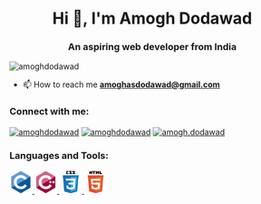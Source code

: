 <h1 align="center">Hi 👋, I'm Amogh Dodawad</h1>
<h3 align="center">An aspiring web developer from India</h3>

<p align="left"> <img src="https://komarev.com/ghpvc/?username=amoghdodawad&label=Profile%20views&color=0e75b6&style=flat" alt="amoghdodawad" /> </p>

- 📫 How to reach me **amoghasdodawad@gmail.com**

<h3 align="left">Connect with me:</h3>
<p align="left">
<a href="https://twitter.com/amoghdodawad" target="blank"><img align="center" src="https://raw.githubusercontent.com/rahuldkjain/github-profile-readme-generator/master/src/images/icons/Social/twitter.svg" alt="amoghdodawad" height="30" width="40" /></a>
<a href="https://linkedin.com/in/amoghdodawad" target="blank"><img align="center" src="https://raw.githubusercontent.com/rahuldkjain/github-profile-readme-generator/master/src/images/icons/Social/linked-in-alt.svg" alt="amoghdodawad" height="30" width="40" /></a>
<a href="https://instagram.com/amogh.dodawad" target="blank"><img align="center" src="https://raw.githubusercontent.com/rahuldkjain/github-profile-readme-generator/master/src/images/icons/Social/instagram.svg" alt="amogh.dodawad" height="30" width="40" /></a>
</p>

<h3 align="left">Languages and Tools:</h3>
<p align="left"> <a href="https://www.cprogramming.com/" target="_blank" rel="noreferrer"> <img src="https://raw.githubusercontent.com/devicons/devicon/master/icons/c/c-original.svg" alt="c" width="40" height="40"/> </a> <a href="https://www.w3schools.com/cpp/" target="_blank" rel="noreferrer"> <img src="https://raw.githubusercontent.com/devicons/devicon/master/icons/cplusplus/cplusplus-original.svg" alt="cplusplus" width="40" height="40"/> </a> <a href="https://www.w3schools.com/css/" target="_blank" rel="noreferrer"> <img src="https://raw.githubusercontent.com/devicons/devicon/master/icons/css3/css3-original-wordmark.svg" alt="css3" width="40" height="40"/> </a> <a href="https://www.w3.org/html/" target="_blank" rel="noreferrer"> <img src="https://raw.githubusercontent.com/devicons/devicon/master/icons/html5/html5-original-wordmark.svg" alt="html5" width="40" height="40"/> </a> </p>

